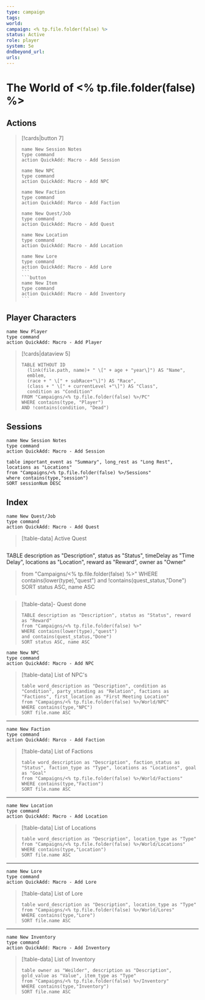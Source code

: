 ```yaml
---
type: campaign
tags: 
world: 
campaign: <% tp.file.folder(false) %>
status: Active
role: player
system: 5e
dndbeyond_url: 
urls:
---
```

# The World of <% tp.file.folder(false) %>
## Actions

>[!cards|button 7]
>```button
> name New Session Notes
> type command
> action QuickAdd: Macro - Add Session
> ```
> ```button
> name New NPC
> type command
> action QuickAdd: Macro - Add NPC
> ```
> ```button
> name New Faction
> type command
> action QuickAdd: Marco - Add Faction
> ```
>```button
> name New Quest/Job
> type command
> action QuickAdd: Macro - Add Quest
> ```
>```button
> name New Location
> type command
> action QuickAdd: Macro - Add Location
> ```
> ````button
> name New Lore
> type command
> action QuickAdd: Macro - Add Lore
> ```
> ```button
> name New Item
> type command
> action QuickAdd: Macro - Add Inventory
> ```

## Player Characters
```button
name New Player
type command
action QuickAdd: Macro - Add Player
```

> [!cards|dataview 5]
> ```dataview
> TABLE WITHOUT ID
>	(link(file.path, name)+ " \[" + age + "year\]") AS "Name",
>	emblem,
>	(race + " \[" + subRace+"\]") AS "Race",
>	(class + " \[" + currentLevel +"\]") AS "Class",
>	condition as "Condition"
> FROM "Campaigns/<% tp.file.folder(false) %>/PC"
> WHERE contains(type, "Player") 
>AND !contains(condition, "Dead")
> ```
## Sessions

```button
name New Session Notes
type command
action QuickAdd: Macro - Add Session
```

```dataview
table important_event as "Summary", long_rest as "Long Rest", locations as "Locations"
from "Campaigns/<% tp.file.folder(false) %>/Sessions"
where contains(type,"session")
SORT sessionNum DESC
```

## Index
```button
name New Quest/Job
type command
action QuickAdd: Macro - Add Quest
```
> [!table-data] Active Quest
>```dataview
TABLE description as "Description", status as "Status", timeDelay as "Time Delay", locations as "Location", reward as "Reward", owner as "Owner"
> from "Campaigns/<% tp.file.folder(false) %>"
> WHERE contains(lower(type),"quest")
> and !contains(quest_status,"Done")
> SORT status ASC, name ASC
> ```

> [!table-data]- Quest done
>```dataview
> TABLE description as "Description", status as "Status", reward as "Reward"
> from "Campaigns/<% tp.file.folder(false) %>"
> WHERE contains(lower(type),"quest")
> and contains(quest_status,"Done")
> SORT status ASC, name ASC
> ```

 ```button
name New NPC
type command
action QuickAdd: Macro - Add NPC
 ```
 
> [!table-data] List of NPC's
>```dataview
> table word_description as "Description", condition as "Condition", party_standing as "Relation", factions as "Factions", first_location as "First Meeting Location"
> from "Campaigns/<% tp.file.folder(false) %>/World/NPC"
> WHERE contains(type,"NPC") 
> SORT file.name ASC
> ```

---

 ```button
name New Faction
type command
action QuickAdd: Marco - Add Faction
 ```

> [!table-data] List of Factions
>```dataview
> table word_description as "Description", faction_status as "Status", faction_type as "Type", locations as "Locations", goal as "Goal"
> from "Campaigns/<% tp.file.folder(false) %>/World/Factions"
> WHERE contains(type,"Faction") 
> SORT file.name ASC
> ```

---

```button
name New Location
type command
action QuickAdd: Macro - Add Location
 ```

> [!table-data] List of Locations
>```dataview
> table word_description as "Description", location_type as "Type"
> from "Campaigns/<% tp.file.folder(false) %>/World/Locations"
> WHERE contains(type,"Location") 
> SORT file.name ASC
> ```

---

```button
name New Lore
type command
action QuickAdd: Macro - Add Lore
 ```

> [!table-data] List of Lore
>```dataview
> table word_description as "Description", location_type as "Type"
> from "Campaigns/<% tp.file.folder(false) %>/World/Lores"
> WHERE contains(type,"Lore") 
> SORT file.name ASC
> ```

---

```button
name New Inventory
type command
action QuickAdd: Macro - Add Inventory
 ```

> [!table-data] List of Inventory
>```dataview
> table owner as "Weilder", description as "Description", gold_value as "Value", item_type as "Type"
> from "Campaigns/<% tp.file.folder(false) %>/Inventory"
> WHERE contains(type,"Inventory") 
> SORT file.name ASC
> ```
